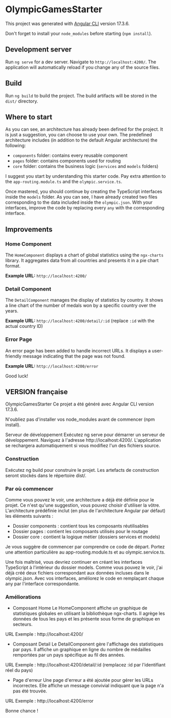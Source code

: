 # OlympicGamesStarter

This project was generated with [Angular CLI](https://github.com/angular/angular-cli) version 17.3.6.

Don't forget to install your `node_modules` before starting (`npm install`).

## Development server

Run `ng serve` for a dev server. Navigate to `http://localhost:4200/`. The application will automatically reload if you change any of the source files.

## Build

Run `ng build` to build the project. The build artifacts will be stored in the `dist/` directory.

## Where to start

As you can see, an architecture has already been defined for the project. It is just a suggestion, you can choose to use your own. The predefined architecture includes (in addition to the default Angular architecture) the following:

- `components` folder: contains every reusable component
- `pages` folder: contains components used for routing
- `core` folder: contains the business logic (`services` and `models` folders)

I suggest you start by understanding this starter code. Pay extra attention to the `app-routing.module.ts` and the `olympic.service.ts`.

Once mastered, you should continue by creating the TypeScript interfaces inside the `models` folder. As you can see, I have already created two files corresponding to the data included inside the `olympic.json`. With your interfaces, improve the code by replacing every `any` with the corresponding interface.

## Improvements

### Home Component

The `HomeComponent` displays a chart of global statistics using the `ngx-charts` library. It aggregates data from all countries and presents it in a pie chart format.

**Example URL:** `http://localhost:4200/`

### Detail Component

The `DetailComponent` manages the display of statistics by country. It shows a line chart of the number of medals won by a specific country over the years.

**Example URL:** `http://localhost:4200/detail/:id` (replace `:id` with the actual country ID)

### Error Page

An error page has been added to handle incorrect URLs. It displays a user-friendly message indicating that the page was not found.

**Example URL:** `http://localhost:4200/error`


Good luck!

## VERSION française

OlympicGamesStarter
Ce projet a été généré avec Angular CLI version 17.3.6.

N'oubliez pas d'installer vos node_modules avant de commencer (npm install).

Serveur de développement
Exécutez ng serve pour démarrer un serveur de développement. Naviguez à l'adresse http://localhost:4200/. L'application se rechargera automatiquement si vous modifiez l'un des fichiers source.

### Construction
Exécutez ng build pour construire le projet. Les artefacts de construction seront stockés dans le répertoire dist/.

### Par où commencer
Comme vous pouvez le voir, une architecture a déjà été définie pour le projet. Ce n'est qu'une suggestion, vous pouvez choisir d'utiliser la vôtre. L'architecture prédéfinie inclut (en plus de l'architecture Angular par défaut) les éléments suivants :

* Dossier components : contient tous les composants réutilisables
* Dossier pages : contient les composants utilisés pour le routage
* Dossier core : contient la logique métier (dossiers services et models)

Je vous suggère de commencer par comprendre ce code de départ. Portez une attention particulière au app-routing.module.ts et au olympic.service.ts.

Une fois maîtrisé, vous devriez continuer en créant les interfaces TypeScript à l'intérieur du dossier models. Comme vous pouvez le voir, j'ai déjà créé deux fichiers correspondant aux données incluses dans le olympic.json. Avec vos interfaces, améliorez le code en remplaçant chaque any par l'interface correspondante.

### Améliorations
* Composant Home
Le HomeComponent affiche un graphique de statistiques globales en utilisant la bibliothèque ngx-charts. Il agrège les données de tous les pays et les présente sous forme de graphique en secteurs.

URL Exemple : http://localhost:4200/

* Composant Detail
Le DetailComponent gère l'affichage des statistiques par pays. Il affiche un graphique en ligne du nombre de médailles remportées par un pays spécifique au fil des années.

URL Exemple : http://localhost:4200/detail/:id (remplacez :id par l'identifiant réel du pays)

* Page d'erreur
Une page d'erreur a été ajoutée pour gérer les URLs incorrectes. Elle affiche un message convivial indiquant que la page n'a pas été trouvée.

URL Exemple : http://localhost:4200/error


Bonne chance !